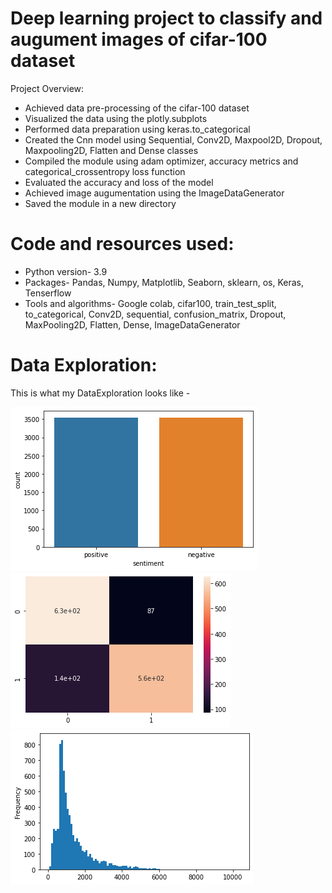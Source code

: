 # Deep learning project to classify and augument images of cifar-100 dataset
Project Overview:
<ul>
<li> Achieved data pre-processing of the cifar-100 dataset </li>
  <li> Visualized the data using the plotly.subplots </li>
  <li> Performed data preparation using keras.to_categorical  </li>
  <li> Created the Cnn model using Sequential, Conv2D, Maxpool2D, Dropout, Maxpooling2D, Flatten and Dense classes </li>
  <li> Compiled the module using adam optimizer, accuracy metrics and categorical_crossentropy loss function </li> 
<li> Evaluated the accuracy and loss of the model </li>
<li> Achieved image augumentation using the ImageDataGenerator </li>
 <li> Saved the module in a new directory </li>

</ul>

# Code and resources used:
<ul>
  <li>Python version- 3.9</li>
  <li>Packages- Pandas, Numpy, Matplotlib, Seaborn, sklearn, os, Keras, Tenserflow</li>
  <li> Tools and algorithms- Google colab, cifar100, train_test_split, to_categorical, Conv2D, sequential, confusion_matrix, Dropout, MaxPooling2D, Flatten, Dense, ImageDataGenerator </li> 
</ul>

# Data Exploration:
This is what my DataExploration looks like -

![newplot](https://github.com/anquabkhan/Imdb_sentiment_analysis/blob/main/images/imdb_countplot.png)
![newplot (1)](https://github.com/anquabkhan/Imdb_sentiment_analysis/blob/main/images/imdb_heatmap.png)
![newplot (1)](https://github.com/anquabkhan/Imdb_sentiment_analysis/blob/main/images/imdb_histogram.png)



